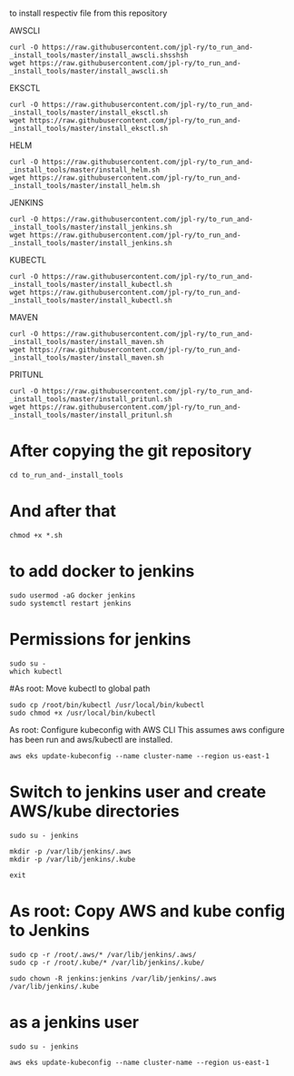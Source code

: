 to install respectiv file from this repository

AWSCLI
```
curl -O https://raw.githubusercontent.com/jpl-ry/to_run_and-_install_tools/master/install_awscli.shsshsh
wget https://raw.githubusercontent.com/jpl-ry/to_run_and-_install_tools/master/install_awscli.sh
```
EKSCTL
```
curl -O https://raw.githubusercontent.com/jpl-ry/to_run_and-_install_tools/master/install_eksctl.sh
wget https://raw.githubusercontent.com/jpl-ry/to_run_and-_install_tools/master/install_eksctl.sh
```
HELM
```
curl -O https://raw.githubusercontent.com/jpl-ry/to_run_and-_install_tools/master/install_helm.sh
wget https://raw.githubusercontent.com/jpl-ry/to_run_and-_install_tools/master/install_helm.sh
```
JENKINS
```
curl -O https://raw.githubusercontent.com/jpl-ry/to_run_and-_install_tools/master/install_jenkins.sh
wget https://raw.githubusercontent.com/jpl-ry/to_run_and-_install_tools/master/install_jenkins.sh
```
KUBECTL
```
curl -O https://raw.githubusercontent.com/jpl-ry/to_run_and-_install_tools/master/install_kubectl.sh
wget https://raw.githubusercontent.com/jpl-ry/to_run_and-_install_tools/master/install_kubectl.sh
```
MAVEN
```
curl -O https://raw.githubusercontent.com/jpl-ry/to_run_and-_install_tools/master/install_maven.sh
wget https://raw.githubusercontent.com/jpl-ry/to_run_and-_install_tools/master/install_maven.sh
```
PRITUNL
```
curl -O https://raw.githubusercontent.com/jpl-ry/to_run_and-_install_tools/master/install_pritunl.sh
wget https://raw.githubusercontent.com/jpl-ry/to_run_and-_install_tools/master/install_pritunl.sh
```
# After copying the git repository
```
cd to_run_and-_install_tools
```
# And after that
```
chmod +x *.sh
```
# to add docker to jenkins
```
sudo usermod -aG docker jenkins
sudo systemctl restart jenkins
```
# Permissions for jenkins
 ```
sudo su - 
which kubectl
 ```
#As root: Move kubectl to global path
 ```
sudo cp /root/bin/kubectl /usr/local/bin/kubectl
sudo chmod +x /usr/local/bin/kubectl
```
As root: Configure kubeconfig with AWS CLI
This assumes aws configure has been run and aws/kubectl are installed.
```
aws eks update-kubeconfig --name cluster-name --region us-east-1
```
# Switch to jenkins user and create AWS/kube directories
 ```
sudo su - jenkins
```
```
mkdir -p /var/lib/jenkins/.aws
mkdir -p /var/lib/jenkins/.kube
```
```
exit
```
# As root: Copy AWS and kube config to Jenkins
```
sudo cp -r /root/.aws/* /var/lib/jenkins/.aws/
sudo cp -r /root/.kube/* /var/lib/jenkins/.kube/
```
```
sudo chown -R jenkins:jenkins /var/lib/jenkins/.aws /var/lib/jenkins/.kube
```
# as a jenkins user
 ```
sudo su - jenkins
```
```
aws eks update-kubeconfig --name cluster-name --region us-east-1
```
